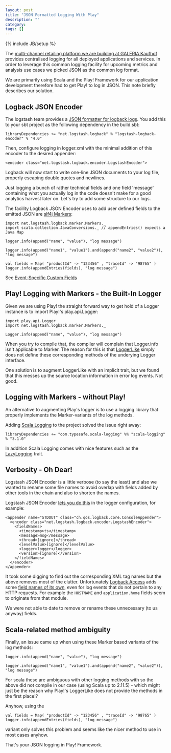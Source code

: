 ```yaml
---
layout: post
title: "JSON Formatted Logging With Play"
description: ""
category: 
tags: []
---
```

{% include JB/setup %}

The [multi-channel retailing platform we are building at GALERIA Kaufhof](http://www.startplatz.de/event/galeria-sucht-hacker/) provides
centralised logging for all deployed applications and services. In order to leverage this common logging facility for 
upcoming metrics and analysis use cases we picked JSON as the common log format.

We are primarily using Scala and the Play! Framework for our application development therefore had
to get Play! to log in JSON. This note briefly describes our solution.

## Logback JSON Encoder

The logstash team provides a [JSON formatter for logback logs](https://github.com/logstash/logstash-logback-encoder). You add
this to your sbt project as the following dependency in the build.sbt:

    libraryDependencies += "net.logstash.logback" % "logstash-logback-encoder" % "4.0"

Then, configure logging in logger.xml with the minimal addition of this encoder to
the desired appender:

    <encoder class="net.logstash.logback.encoder.LogstashEncoder">

Logback will now start to write one-line JSON documents to your log file, properly escaping double quotes
and newlines.

Just logging a bunch of rather technical fields and one field 'message' containing what you
actually log in the code doesn't make for a good analytics harvest later on. Let's try to
add some structure to our logs.

The facility Logback JSON Encoder uses to add user defined fields to the emitted JSON are
[slf4j Markers](http://slf4j.org/api/org/slf4j/Marker.html):

    import net.logstash.logback.marker.Markers._
    import scala.collection.JavaConversions._ // appendEntries() expects a Java Map
    
    logger.info(append("name", "value"), "log message")
    
    logger.info(append("name1", "value1").and(append("name2", "value2")), "log message")
    
    val fields = Map( "productId" -> "123456" , "traceId" -> "98765" )
    logger.info(appendEntries(fields), "log message")

See [Event-Specific Custom Fields](https://github.com/logstash/logstash-logback-encoder#loggingevent_custom_event)

## Play! Logging with Markers - the Built-In Logger

Given we are using Play! the straight forward way to get hold of a Logger instance is
to import Play!'s play.api.Logger:

    import play.api.Logger
    import net.logstash.logback.marker.Markers._
    
    Logger.info(append("name", "value"), "log message")

When you try to compile that, the compiler will complain that Logger.info isn't applicable to
Marker. The reason for this is that [LoggerLike](https://github.com/playframework/playframework/blob/master/framework/src/play/src/main/scala/play/api/Logger.scala#L15)
simply does not define these corresponding methods of the underying Logger interface.

One solution is to augment LoggerLike with an implicit trait, but we found that this messes up the
source location information in error log events. Not good.


## Logging with Markers - without Play!

An alternative to augmenting Play's logger is to use a logging library that properly implements
the Marker-variants of the log methods.

Adding [Scala Logging](https://github.com/typesafehub/scala-logging) to the project solved the
issue right away:

    libraryDependencies += "com.typesafe.scala-logging" %% "scala-logging" % "3.1.0"

In addition Scala Logging comes with nice features such as the
[LazyLogging](https://github.com/typesafehub/scala-logging#using-scala-logging) trait.

## Verbosity - Oh Dear!

Logstash JSON Encoder is a little verbose (to say the least) and also we wanted
to rename some file names to avoid overlap with fields added by other tools in
the chain and also to shorten the names.

Logstash JSON Encoder [lets you do this](https://github.com/logstash/logstash-logback-encoder#custom_field_names)
 in the logger configuration, for example:

    <appender name="STDOUT" class="ch.qos.logback.core.ConsoleAppender">
      <encoder class="net.logstash.logback.encoder.LogstashEncoder">
        <fieldNames>
          <timestamp>ts</timestamp>
          <message>msg</message>
          <thread>[ignore]</thread>
          <levelValue>[ignore]</levelValue>
          <logger>logger</logger>
          <version>[ignore]</version>
        </fieldNames>
      </encoder>
    </appender>

It took some digging to find out the corresponding XML tag names but the above removes
most of the clutter.  Unfortunately [Logback Access](http://logback.qos.ch/access.html)
adds some [field names of its own](https://github.com/logstash/logstash-logback-encoder/blob/master/src/main/java/net/logstash/logback/fieldnames/LogstashAccessFieldNames.java),
even for log events that do not pertain to any HTTP requests. For example
the `HOSTNAME` and `application.home` fields seem to originate from that
module.

We were not able to date to remove or rename these unnecessary (to us anyway) fields.

## Scala-related method ambiguity

Finally, an issue came up when using these Marker based variants of the
log methods:

    logger.info(append("name", "value"), "log message")
    
    logger.info(append("name1", "value1").and(append("name2", "value2")), "log message")

For scala these are ambiguous with other logging methods with so the above did
not compile in our case (using Scala up to 2.11.5) - which might just be the
reason why Play!'s LoggerLike does not provide the methods in the first place!?

Anyhow, using the 

    val fields = Map( "productId" -> "123456" , "traceId" -> "98765" )
    logger.info(appendEntries(fields), "log message")

variant only solves this problem and seems like the nicer method to use
in most cases anyhow.

That's your JSON logging in Play! Framework.




    
